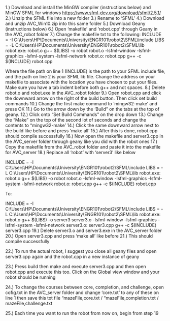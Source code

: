 1.) Download and install the MinGW compiler (instructions below) and MinGW SFML for windows https://www.sfml-dev.org/download/sfml/2.5.1/
2.) Unzip the SFML file into a new folder
3.) Rename to ‘SFML’
4.) Download and unzip AVC_Win10.zip into this same folder
5.) Download Geany (instructions below)
6.) Open ‘makefile’ and ‘robot.cpp’ through Geany in the AVC_robot folder
7.) Change the makefile txt to the following:
INCLUDE = -I C:\Users\HP\Documents\University\ENGR101\robot2\SFML\include
LIBS = -L C:\Users\HP\Documents\University\ENGR101\robot2\SFML\lib
robot.exe: robot.o 
	g++ $(LIBS) -o robot robot.o -lsfml-window  -lsfml-graphics -lsfml-system -lsfml-network 
robot.o: robot.cpp
	g++  -c $(INCLUDE) robot.cpp 

Where the file path on line 1 (INCLUDE) is the path to your SFML include file, and the path on line 2 is your SFML lib file. Change the address on your makefile to associate with the location you have chosen to put your files. Make sure you have a tab indent before both g++ and not spaces.
8.) Delete robot.o and robot.exe in the AVC_robot folder
9.) Open robot.cpp and click the downward arrow on the right of the build button. Then click set build commands
10.) Change the first make command to ‘mingw32-make’ and press OK
11.) Go to the arrow down by the ‘Build” on the tabs at the top of geany.
12.) Click onto “Set Build Commands” on the drop down
13.) Change the “Make” on the top of the second lot of seconds and change the contents to “mingw32-make’
14.) Click the same downward arrow next to the build like before and press ‘make all’
15.) After this is done, robot.cpp should compile successfully
16.) Now open the makefile and server3.cpp in the AVC_server folder through geany like you did with the robot ones
17.) Copy the makefile from the AVC_robot folder and paste it into the makefile for AVC_server
18.) Replace all ‘robot’ with ‘server3’ like below

INCLUDE = -I C:\Users\HP\Documents\University\ENGR101\robot2\SFML\include
LIBS = -L C:\Users\HP\Documents\University\ENGR101\robot2\SFML\lib
robot.exe: robot.o 
	g++ $(LIBS) -o robot robot.o -lsfml-window  -lsfml-graphics -lsfml-system -lsfml-network 
robot.o: robot.cpp
	g++  -c $(INCLUDE) robot.cpp 
  
To:

INCLUDE = -I C:\Users\HP\Documents\University\ENGR101\robot2\SFML\include
LIBS = -L C:\Users\HP\Documents\University\ENGR101\robot2\SFML\lib
robot.exe: robot.o 
	g++ $(LIBS) -o server3 server3.o -lsfml-window  -lsfml-graphics -lsfml-system -lsfml-network 
server3.o: server3.cpp
	g++  -c $(INCLUDE) server3.cpp 
19.) Delete server3.o and server3.exe in the AVC_server folder
20.) Open server3.cpp and press ‘make all’ like before
21.) This should compile successfully

22.) To run the actual robot, I suggest you close all geany files and open server3.cpp again and the robot.cpp in a new instance of geany

23.) Press build then make and execute server3.cpp and then open robot.cpp and execute this too. Click on the Global view window and your robot should be running

24.) To change the courses between core, completion, and challenge, open cofig.txt in the AVC_server folder and change ‘core.txt’ to any of these on line 1 then save this txt file
“mazeFile,core.txt / “mazeFile,completion.txt / mazeFile,challenge.txt

25.) Each time you want to run the robot from now on, begin from step 19
